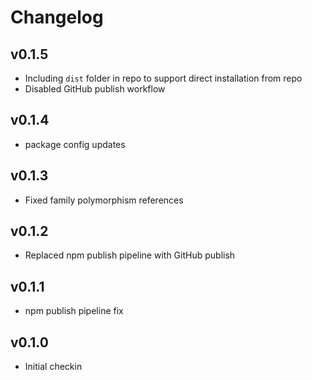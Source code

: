 # Changelog

## v0.1.5

* Including `dist` folder in repo to support direct installation from repo
* Disabled GitHub publish workflow

## v0.1.4

* package config updates

## v0.1.3

* Fixed family polymorphism references

## v0.1.2

* Replaced npm publish pipeline with GitHub publish

## v0.1.1

* npm publish pipeline fix

## v0.1.0

* Initial checkin
